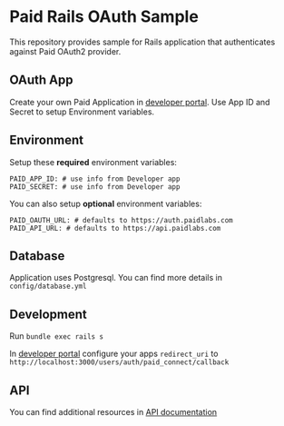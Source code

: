 # Paid Rails OAuth Sample

This repository provides sample for Rails application that authenticates against Paid OAuth2 provider.

## OAuth App
Create your own Paid Application in [developer portal](https://developer.paidlabs.com). Use App ID and Secret to setup Environment variables.

## Environment
Setup these **required** environment variables:

```
PAID_APP_ID: # use info from Developer app
PAID_SECRET: # use info from Developer app
```

You can also setup **optional** environment variables:

```
PAID_OAUTH_URL: # defaults to https://auth.paidlabs.com
PAID_API_URL: # defaults to https://api.paidlabs.com
```

## Database
Application uses Postgresql. You can find more details in `config/database.yml`

## Development
Run `bundle exec rails s`

In [developer portal](https://developer.paidlabs.com) configure your apps `redirect_uri` to `http://localhost:3000/users/auth/paid_connect/callback`

## API
You can find additional resources in [API documentation](http://docs.paidlabs.com/)
